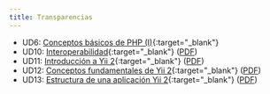 ```yaml
---
title: Transparencias
---
```


- UD6: [Conceptos básicos de PHP (I)](slides/conceptos-basicos-de-php-i.html){:target="_blank"}
- UD10: [Interoperabilidad](slides/interoperabilidad.html){:target="_blank"}
  ([PDF](pdf/interoperabilidad.pdf))
- UD11: [Introducción a Yii 2](slides/introduccion-a-yii2.html){:target="_blank"}
  ([PDF](pdf/introduccion-a-yii2.pdf))
- UD12: [Conceptos fundamentales de Yii 2](slides/conceptos-fundamentales-de-yii2.html){:target="_blank"}
  ([PDF](pdf/conceptos-fundamentales-de-yii2.pdf))
- UD13: [Estructura de una aplicación Yii 2](slides/estructura-de-una-aplicacion-yii2.html){:target="_blank"}
  ([PDF](pdf/estructura-de-una-aplicacion-yii2.pdf))
